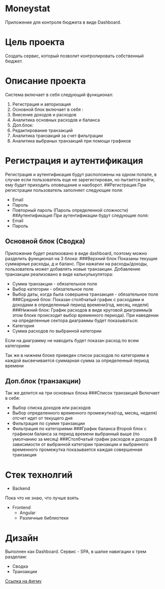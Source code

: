 # Moneystat

Приложение для контроля бюджета в виде Dashboard.

# Цель проекта
Создать сервис, который позволит контролировать собственный бюджет.

# Описание проекта

Система включает в себя следующий функционал:

1. Регистрация и авторизация
2. Основной блок включает в себя :
  1. Внесение доходов и расходов
  2. Аналитика основных расходов и баланса
3. Доп.блок:
  1. Редактирование транзакций
  2. Аналитика транзакций за счет фильтрации
  3. Аналитика выбраных транзакций при помощи графиков
# Регистрация и аутентификация
Регистрация и аутентификация будут расположены на одном попапе, в случае если пользователь еще не зарегистирован,
но пытается войти, ему будет приходить оповещание и наоборот.
##Регистрация
При регистрации пользователь заполняет следующие поля:
* Email
* Пароль
* Повторный пароль (Пароль определенной сложности)
##Аутентификация
При аутентификации будут следующие поля:
* Email
* Пароль

## Основной блок (Сводка)
Приложение будет реализовано в виде dashboard, поэтому можно разделить функционал на 3 блока:
###Верхний блок
Показаны текущие суммарные расходы, д и баланс. При нажатии на расходы/доходы, пользователь может добавлять новые транзакции.
Добавление транзакции реализовано в виде калькулькулятора:
* Сумма транзакции - обязательное поле
* Выбор категории - обязательное поле
* Выбор даты, когда была совершена транзакция - обязательное поле
###Средний блок:
Показан столбчатый график с расходами и доходами в определенный период времени(год, месяц, неделя)
###Нижний блок:
График расходов в виде круговой диаграммы(в этом блоке происходит выбор временного периода).
При наведении на определенные сектора диаграммы будет показываться:
* Категория
* Сумма расходов по выбранной категории

Если на диаграмму не наводить будет показан расход по всем категориям

Так же в нижнем блоке приведен список расходов по категориям в каждой высвечивается суммарная сумма за определенный период времени

## Доп.блок (транзакции)
Так же делится на три основных блока
###Список транзакций
Включает в себя:
* Выбор списка доходов или расходов
* Выбор определенного временного промежутка(год, месяц, неделя) отсчет идет от текущего дня
* Фильтрация по сумме транзакции
* Фильтрация по категориями
###График баланса
Второй блок с графиком баланса за период времени выбранный выше (по умолчанию за месяц)
###Столбчатый график расходов и доходов
В зависимости от выбранной категории транзакции и выбранного временного промежутка показывается каждая совершенная транзакция

# Стек технолгий
* Backend

Пока что не знаю, что лучше взять

* Frontend
  * Angular
  * Различные библиотеки

# Дизайн
Выполнен как Dashboard.
Сервис - SPA, в шапке навигации к трем разделам:
* Сводка
* Транзакции

[Ссылка на фигму](https://www.figma.com/file/ozZ6bKNH1XFSqyipwZirJc/Untitled?node-id=0%3A1)
